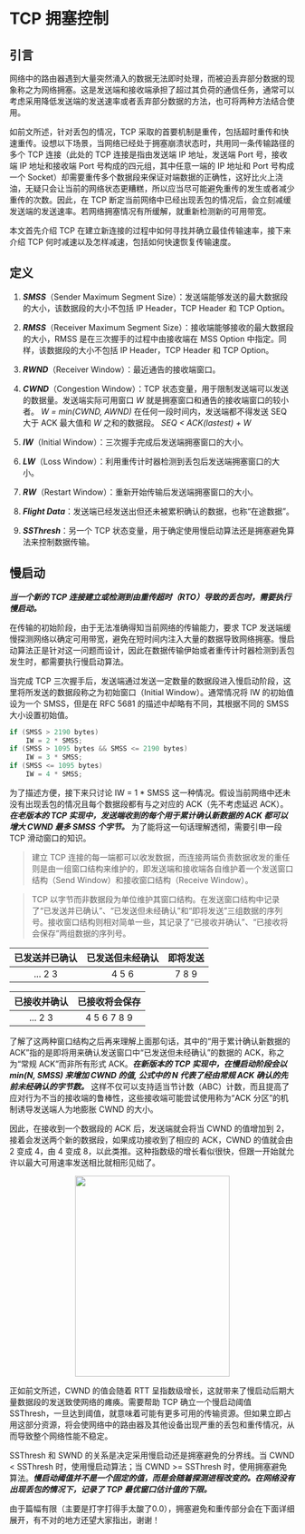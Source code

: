 # TCP 拥塞控制

## 引言
网络中的路由器遇到大量突然涌入的数据无法即时处理，而被迫丢弃部分数据的现象称之为网络拥塞。这是发送端和接收端承担了超过其负荷的通信任务，通常可以考虑采用降低发送端的发送速率或者丢弃部分数据的方法，也可将两种方法结合使用。

如前文所述，针对丢包的情况，TCP 采取的首要机制是重传，包括超时重传和快速重传。设想以下场景，当网络已经处于拥塞崩溃状态时，共用同一条传输路径的多个 TCP 连接（此处的 TCP 连接是指由发送端 IP 地址，发送端 Port 号，接收端 IP 地址和接收端 Port 号构成的四元组，其中任意一端的 IP 地址和 Port 号构成一个 Socket）却需要重传多个数据段来保证对端数据的正确性，这好比火上浇油，无疑只会让当前的网络状态更糟糕，所以应当尽可能避免重传的发生或者减少重传的次数。因此，在 TCP 断定当前网络中已经出现丢包的情况后，会立刻减缓发送端的发送速率。若网络拥塞情况有所缓解，就重新检测新的可用带宽。

本文首先介绍 TCP 在建立新连接的过程中如何寻找并确立最佳传输速率，接下来介绍 TCP 何时减速以及怎样减速，包括如何快速恢复传输速度。

## 定义
1. **_SMSS_**（Sender Maximum Segment Size）：发送端能够发送的最大数据段的大小，该数据段的大小不包括 IP Header，TCP Header 和 TCP Option。 

2. **_RMSS_**（Receiver Maximum Segment Size）：接收端能够接收的最大数据段的大小，RMSS 是在三次握手的过程中由接收端在 MSS Option 中指定。同样，该数据段的大小不包括 IP Header，TCP Header 和 TCP Option。

3. **_RWND_**（Receiver Window）：最近通告的接收端窗口。

4. **_CWND_**（Congestion Window）：TCP 状态变量，用于限制发送端可以发送的数据量。发送端实际可用窗口 _W_ 就是拥塞窗口和通告的接收端窗口的较小者。
_W = min(CWND, AWND)_
在任何一段时间内，发送端都不得发送 SEQ 大于 ACK 最大值和 _W_ 之和的数据段。
_SEQ < ACK(lastest) + W_

5. **_IW_**（Initial Window）：三次握手完成后发送端拥塞窗口的大小。

6. **_LW_**（Loss Window）：利用重传计时器检测到丢包后发送端拥塞窗口的大小。

7. **_RW_**（Restart Window）：重新开始传输后发送端拥塞窗口的大小。

8. **_Flight Data_**：发送端已经发送出但还未被累积确认的数据，也称“在途数据”。

9. **_SSThresh_**：另一个 TCP 状态变量，用于确定使用慢启动算法还是拥塞避免算法来控制数据传输。

## 慢启动
**_当一个新的 TCP 连接建立或检测到由重传超时（RTO）导致的丢包时，需要执行慢启动。_**

在传输的初始阶段，由于无法准确得知当前网络的传输能力，要求 TCP 发送端缓慢探测网络以确定可用带宽，避免在短时间内注入大量的数据导致网络拥塞。慢启动算法正是针对这一问题而设计，因此在数据传输伊始或者重传计时器检测到丢包发生时，都需要执行慢启动算法。

当完成 TCP 三次握手后，发送端通过发送一定数量的数据段进入慢启动阶段，这里将所发送的数据段称之为初始窗口（Initial Window）。通常情况将 IW 的初始值设为一个 SMSS，但是在 RFC 5681 的描述中却略有不同，其根据不同的 SMSS 大小设置初始值。

```java
if (SMSS > 2190 bytes)
    IW = 2 * SMSS;
if (SMSS > 1095 bytes && SMSS <= 2190 bytes)
    IW = 3 * SMSS;
if (SMSS <= 1095 bytes)
    IW = 4 * SMSS;
```

为了描述方便，接下来只讨论 IW = 1 * SMSS 这一种情况。假设当前网络中还未没有出现丢包的情况且每个数据段都有与之对应的 ACK（先不考虑延迟 ACK）。**_在老版本的 TCP 实现中，发送端收到的每个用于累计确认新数据的 ACK 都可以增大 CWND 最多 SMSS 个字节。_** 为了能将这一句话理解透彻，需要引申一段 TCP 滑动窗口的知识。

> 建立 TCP 连接的每一端都可以收发数据，而连接两端负责数据收发的重任则是由一组窗口结构来维护的，即发送端和接收端各自维护着一个发送窗口结构（Send Window）和接收窗口结构（Receive Window）。

> TCP 以字节而非数据段为单位维护其窗口结构。在发送窗口结构中记录了“已发送并已确认”、“已发送但未经确认”和“即将发送”三组数据的序列号。接收窗口结构则相对简单一些，其记录了“已接收并确认”、“已接收将会保存”两组数据的序列号。

已发送并已确认 | 已发送但未经确认 | 即将发送
:-----------: | :-----------: | :-----------:
... 2 3 | 4 5 6 | 7 8 9 

已接收并确认 | 已接收将会保存
:-----------: | :-----------: |
... 2 3 | 4 5 6 7 8 9

了解了这两种窗口结构之后再来理解上面那句话，其中的“用于累计确认新数据的 ACK”指的是即将用来确认发送窗口中“已发送但未经确认”的数据的 ACK，称之为“常规 ACK”而非所有形式 ACK。**_在新版本的 TCP 实现中，在慢启动阶段会以 min(N, SMSS) 来增加 CWND 的值, 公式中的 N 代表了经由常规 ACK 确认的先前未经确认的字节数。_** 这样不仅可以支持适当节计数（ABC）计数，而且提高了应对行为不当的接收端的鲁棒性，这些接收端可能尝试使用称为“ACK 分区”的机制诱导发送端人为地膨胀 CWND 的大小。

因此，在接收到一个数据段的 ACK 后，发送端就会将当 CWND 的值增加到 2，接着会发送两个新的数据段，如果成功接收到了相应的 ACK，CWND 的值就会由 2 变成 4，由 4 变成 8，以此类推。这种指数级的增长看似很快，但跟一开始就允许以最大可用速率发送相比就相形见绌了。

<div align=center><img width="273" height="354" src="https://raw.githubusercontent.com/orionleo/Markdown-Photos/master/%E7%BB%8F%E5%85%B8%E6%85%A2%E5%90%AF%E5%8A%A8%E7%AE%97%E6%B3%95%E6%93%8D%E4%BD%9C.jpg"/></div>

正如前文所述，CWND 的值会随着 RTT 呈指数级增长，这就带来了慢启动后期大量数据段的发送致使网络的瘫痪。需要帮助 TCP 确立一个慢启动阈值 SSThresh，一旦达到阈值，就意味着可能有更多可用的传输资源。但如果立即占用这部分资源，将会使网络中的路由器及其他设备出现严重的丢包和重传情况，从而导致整个网络性能不稳定。

SSThresh 和 SWND 的关系是决定采用慢启动还是拥塞避免的分界线。当 CWND < SSThresh 时，使用慢启动算法；当 CWND >= SSThresh 时，使用拥塞避免算法。**_慢启动阈值并不是一个固定的值，而是会随着探测进程改变的。在网络没有出现丢包的情况下，记录了 TCP 最优窗口估计值的下限。_**

由于篇幅有限（主要是打字打得手太酸了0.0），拥塞避免和重传部分会在下面详细展开，有不对的地方还望大家指出，谢谢！
